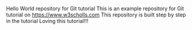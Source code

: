 Hello World repository for Git tutorial This is an example repository for Git tutorial on https://www.w3scholls.com
This repository is built step by step in the tutorial
Loving this tutorial!!!

